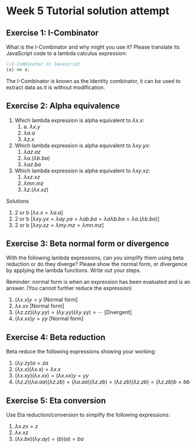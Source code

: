 # Week 5 Tutorial solution attempt

## Exercise 1: I-Combinator

What is the I-Combinator and why might you use it? Please translate its JavaScript code to a lambda calculus expression:

```js
//I-Combinator in Javascript
(x) => x;
```

The I-Combinator is known as the Identity combinator, it can be used to extract data as it is without modification.

## Exercise 2: Alpha equivalence

1. Which lambda expression is alpha equivalent to $\lambda x.x$:
    1. a. $\lambda x.y$
    2. $\lambda a.a$
    3. $\lambda z.x$
2. Which lambda expression is alpha equivalent to $\lambda xy.yx$:
    1. $\lambda az.az$
    2. $\lambda a.(\lambda b.ba)$
    3. $\lambda az.ba$
3. Which lambda expression is alpha equivalent to $\lambda xy.xz$:
    1. $\lambda xz.xz$
    2. $\lambda mn.mz$
    3. $\lambda z.(\lambda x.xz)$

Solutions

1. 2 or b $\left[\lambda x.x=\lambda a.a\right]$
2. 2 or b $\left[\lambda xy.yx=\lambda ay.ya=\lambda ab.ba=\lambda a\lambda b.ba=\lambda a.(\lambda b.ba)\right]$
3. 2 or b $\left[\lambda xy.xz=\lambda my.mz=\lambda mn.mz\right]$

## Exercise 3: Beta normal form or divergence

With the following lambda expressions, can you simplify them using beta reduction or do they diverge? Please show the normal form, or divergence by applying the lambda functions. Write out your steps.

Reminder: normal form is when an expression has been evaluated and is an answer. (You cannot further reduce the expression)

1. $(\lambda x.x)y=y$ [Normal form]
2. $\lambda x.xx$ [Normal form]
3. $(\lambda z.zz)(\lambda y.yy)=(\lambda y.yy)(\lambda y.yy)=\cdots$ [Divergent]
4. $(\lambda x.xx)y=yy$ [Normal form]

## Exercise 4: Beta reduction

Beta reduce the following expressions showing your working:

1. $(\lambda y.zy)a=za$
2. $(\lambda x.x)(\lambda x.x)=\lambda x.x$
3. $(\lambda x.xy)(\lambda x.xx)=(\lambda x.xx)y=yy$
4. $(\lambda z.z)(\lambda a.aa)(\lambda z.zb)=(\lambda a.aa)(\lambda z.zb)=(\lambda z.zb)(\lambda z.zb)=(\lambda z.zb)b=bb$

## Exercise 5: Eta conversion

Use Eta reduction/conversion to simplify the following expressions:

1. $\lambda x.zx=z$
2. $\lambda x.xz$
3. $(\lambda x.bx)(\lambda y.ay)=(b)(a)=ba$
